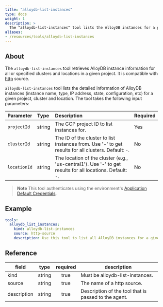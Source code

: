 ```yaml
---
title: "alloydb-list-instances"
type: docs
weight: 1
description: >
  The "alloydb-list-instances" tool lists the AlloyDB instances for a given project, cluster and location.
aliases:
- /resources/tools/alloydb-list-instances
---
```


## About

The `alloydb-list-instances` tool retrieves AlloyDB instance information for all or specified clusters and locations in a given project. It is compatible with [http](../../sources/http.md) source.

`alloydb-list-instances` tool lists the detailed information of AlloyDB instances (instance name, type, IP address, state, configuration, etc) for a given project, cluster and location. The tool takes the following input parameters:
	
| Parameter  | Type   | Description                                                                              | Required |
| :--------- | :----- | :--------------------------------------------------------------------------------------- | :------- |
| `projectId`  | string | The GCP project ID to list instances for.                                                 | Yes      |
| `clusterId` | string | The ID of the cluster to list instances from. Use '-' to get results for all clusters. Default: `-`.| No       |
| `locationId` | string | The location of the cluster (e.g., 'us-central1'). Use '-' to get results for all locations. Default: `-`.| No       |
> **Note**
> This tool authenticates using the environment's
[Application Default Credentials](https://cloud.google.com/docs/authentication/application-default-credentials).

## Example

```yaml
tools:
  alloydb_list_instances:
    kind: alloydb-list-instances
    source: http-source
    description: Use this tool to list all AlloyDB instances for a given project, cluster and location.
```
## Reference
| **field**   |                  **type**                  | **required** | **description**                                                                                  |
|-------------|:------------------------------------------:|:------------:|--------------------------------------------------------------------------------------------------|
| kind        |                   string                   |     true     | Must be alloydb-list-instances.                                                                  |                                               |
| source      |                   string                   |     true     | The name of a http source.                                                                       |
| description |                   string                   |     true     | Description of the tool that is passed to the agent.                                             |